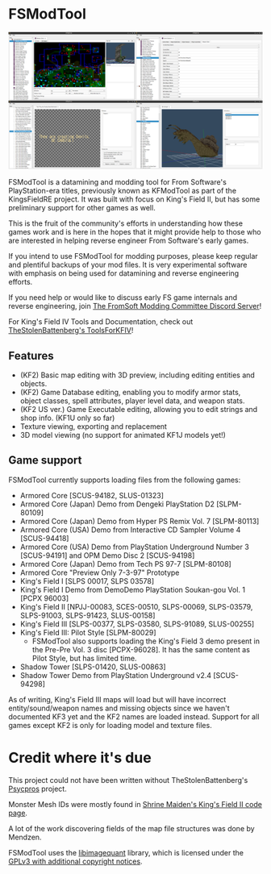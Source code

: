# FSModTool

![FSModTool screenshot](wiki/kfmodtool.png)

FSModTool is a datamining and modding tool for From Software's PlayStation-era titles, previously known as KFModTool as part of the KingsFieldRE project. It was built with focus on King's Field II, but has some preliminary support for other games as well.

This is the fruit of the community's efforts in understanding how these games work and is here in the hopes that it might provide help to those who are interested in helping reverse engineer From Software's early games.

If you intend to use FSModTool for modding purposes, please keep regular and plentiful backups of your mod files. It is very experimental software with emphasis on being used for datamining and reverse engineering efforts.

If you need help or would like to discuss early FS game internals and reverse engineering, join [The FromSoft Modding Committee Discord Server](https://discord.gg/jUzZwWWUXd)!

For King's Field IV Tools and Documentation, check out [TheStolenBattenberg's ToolsForKFIV](https://github.com/TheStolenBattenberg/ToolsForKFIV)!

## Features

* (KF2) Basic map editing with 3D preview, including editing entities and objects.
* (KF2) Game Database editing, enabling you to modify armor stats, object classes, spell attributes, player level data, and weapon stats.
* (KF2 US ver.) Game Executable editing, allowing you to edit strings and shop info. (KF1U only so far)
* Texture viewing, exporting and replacement
* 3D model viewing (no support for animated KF1J models yet!)

## Game support

FSModTool currently supports loading files from the following games:

* Armored Core [SCUS-94182, SLUS-01323]
* Armored Core (Japan) Demo from Dengeki PlayStation D2 [SLPM-80109]
* Armored Core (Japan) Demo from Hyper PS Remix Vol. 7 [SLPM-80113]
* Armored Core (USA) Demo from Interactive CD Sampler Volume 4 [SCUS-94418]
* Armored Core (USA) Demo from PlayStation Underground Number 3 [SCUS-94191] and OPM Demo Disc 2 [SCUS-94198]
* Armored Core (Japan) Demo from Tech PS 97-7 [SLPM-80108]
* Armored Core "Preview Only 7-3-97" Prototype
* King's Field I [SLPS 00017, SLPS 03578]
* King's Field I Demo from DemoDemo PlayStation Soukan-gou Vol. 1 [PCPX 96003]
* King's Field II [NPJJ-00083, SCES-00510, SLPS-00069, SLPS-03579, SLPS-91003, SLPS-91423, SLUS-00158]
* King's Field III [SLPS-00377, SLPS-03580, SLPS-91089, SLUS-00255]
* King's Field III: Pilot Style [SLPM-80029]
    * FSModTool also supports loading the King's Field 3 demo present in the Pre-Pre Vol. 3 disc [PCPX-96028]. It has the same content as Pilot Style, but has limited time.
* Shadow Tower [SLPS-01420, SLUS-00863]
* Shadow Tower Demo from PlayStation Underground v2.4 [SCUS-94298]

As of writing, King's Field III maps will load but will have incorrect entity/sound/weapon names and missing objects since we haven't documented KF3 yet and the KF2 names are loaded instead. Support for all games except KF2 is only for loading model and texture files.

# Credit where it's due
This project could not have been written without TheStolenBattenberg's [Psycpros](https://github.com/TheStolenBattenberg/Psycpros) project.

Monster Mesh IDs were mostly found in [Shrine Maiden's King's Field II code page](http://mikosans.web.fc2.com/code/kings-field-2.html).

A lot of the work discovering fields of the map file structures was done by Mendzen.

FSModTool uses the [libimagequant](https://pngquant.org/lib/) library, which is licensed under the [GPLv3 with additional copyright notices](https://raw.githubusercontent.com/ImageOptim/libimagequant/master/COPYRIGHT).
